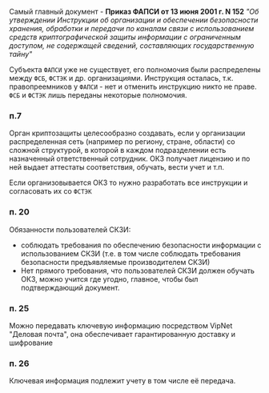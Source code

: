 
Самый главный документ - **Приказ ФАПСИ от 13 июня 2001 г. N 152** *"Об утверждении Инструкции об организации и обеспечении безопасности хранения, обработки и передачи по каналам связи с использованием средств криптографической защиты информации с ограниченным доступом, не содержащей сведений, составляющих государственную тайну"*

Субъекта `ФАПСИ` уже не существует, его полномочия были распределены между `ФСБ`, `ФСТЭК` и др. организациями. Инструкция осталась, т.к. правопреемников у `ФАПСИ` - нет и отменить инструкцию никто не праве. `ФСБ` и `ФСТЭК` лишь переданы некоторые полномочия.

### п.7

Орган криптозащиты целесообразно создавать, если у организации распределенная сеть (например по региону, стране, области) со сложной структурой, в которой в каждом подразделении есть назначенный ответственный сотрудник. ОКЗ получает лицензию и по ней выдает аттестаты соответствия, обучать, вести учет и т.п.

Если организовывается ОКЗ то нужно разработать все инструкции и согласовать их со `ФСТЭК`

### п. 20 

Обязанности пользователей СКЗИ:
- соблюдать требования по обеспечению безопасности информации с использованием СКЗИ (т.е. в том числе соблюдать требования безопасности предъявляемые производителем СКЗИ)
- Нет прямого требования, что пользователей СКЗИ должен обучать ОКЗ, можно учится где угодно, главное, чтобы был подтверждающий документ.

### п. 25

Можно передавать ключевую информацию посредством VipNet "Деловая почта", она обеспечивает гарантированную доставку и шифрование

### п. 26

Ключевая информация подлежит учету в том числе её передача.



